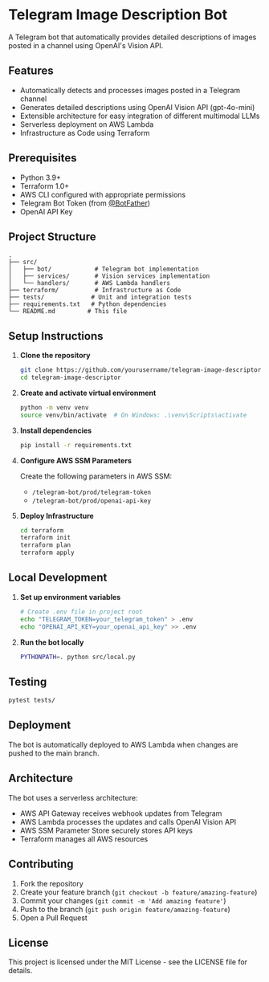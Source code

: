 # Telegram Image Description Bot

A Telegram bot that automatically provides detailed descriptions of images posted in a channel using OpenAI's Vision API.

## Features

- Automatically detects and processes images posted in a Telegram channel
- Generates detailed descriptions using OpenAI Vision API (gpt-4o-mini)
- Extensible architecture for easy integration of different multimodal LLMs
- Serverless deployment on AWS Lambda
- Infrastructure as Code using Terraform

## Prerequisites

- Python 3.9+
- Terraform 1.0+
- AWS CLI configured with appropriate permissions
- Telegram Bot Token (from [@BotFather](https://t.me/botfather))
- OpenAI API Key

## Project Structure

```
.
├── src/
│   ├── bot/            # Telegram bot implementation
│   ├── services/       # Vision services implementation
│   └── handlers/       # AWS Lambda handlers
├── terraform/          # Infrastructure as Code
├── tests/             # Unit and integration tests
├── requirements.txt   # Python dependencies
└── README.md         # This file
```

## Setup Instructions

1. **Clone the repository**
   ```bash
   git clone https://github.com/yourusername/telegram-image-descriptor
   cd telegram-image-descriptor
   ```

2. **Create and activate virtual environment**
   ```bash
   python -m venv venv
   source venv/bin/activate  # On Windows: .\venv\Scripts\activate
   ```

3. **Install dependencies**
   ```bash
   pip install -r requirements.txt
   ```

4. **Configure AWS SSM Parameters**
   
   Create the following parameters in AWS SSM:
   - `/telegram-bot/prod/telegram-token`
   - `/telegram-bot/prod/openai-api-key`

5. **Deploy Infrastructure**
   ```bash
   cd terraform
   terraform init
   terraform plan
   terraform apply
   ```

## Local Development

1. **Set up environment variables**
   ```bash
   # Create .env file in project root
   echo "TELEGRAM_TOKEN=your_telegram_token" > .env
   echo "OPENAI_API_KEY=your_openai_api_key" >> .env
   ```

2. **Run the bot locally**
   ```bash
   PYTHONPATH=. python src/local.py
   ```

## Testing

```bash
pytest tests/
```

## Deployment

The bot is automatically deployed to AWS Lambda when changes are pushed to the main branch.

## Architecture

The bot uses a serverless architecture:
- AWS API Gateway receives webhook updates from Telegram
- AWS Lambda processes the updates and calls OpenAI Vision API
- AWS SSM Parameter Store securely stores API keys
- Terraform manages all AWS resources

## Contributing

1. Fork the repository
2. Create your feature branch (`git checkout -b feature/amazing-feature`)
3. Commit your changes (`git commit -m 'Add amazing feature'`)
4. Push to the branch (`git push origin feature/amazing-feature`)
5. Open a Pull Request

## License

This project is licensed under the MIT License - see the LICENSE file for details. 